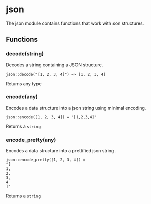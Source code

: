 
# json

The json module contains functions that work with son structures.
## Functions
### decode(string)

Decodes a string containing a JSON structure.

```tremor
json::decode("[1, 2, 3, 4]") => [1, 2, 3, 4]
```

Returns any type

### encode(any)

Encodes a data structure into a json string using minimal encoding.
```tremor
json::encode([1, 2, 3, 4]) = "[1,2,3,4]"
```

Returns a `string`

### encode_pretty(any)

Encodes a data structure into a prettified json string.
```tremor
json::encode_pretty([1, 2, 3, 4]) =
"[
1,
2,
3,
4
]"
```

Returns a `string`
